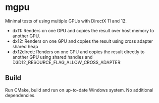 # mgpu

Minimal tests of using multiple GPUs with DirectX 11 and 12. 
- dx11: Renders on one GPU and copies the result over host memory to another GPU.
- dx12: Renders on one GPU and copies the result using cross adapter shared heap
- dx12direct: Renders on one GPU and copies the result directly to another GPU using shared handles and D3D12_RESOURCE_FLAG_ALLOW_CROSS_ADAPTER

## Build

Run CMake, build and run on up-to-date Windows system. No additional dependencies.
